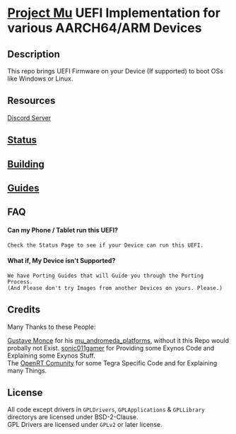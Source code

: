 # [Project Mu](https://microsoft.github.io/mu/) UEFI Implementation for various AARCH64/ARM Devices

<!-- ![Banner](https://github.com/Robotix22/Mu-Silicium/blob/main/Pictures/Banner.png) -->

## Description

This repo brings UEFI Firmware on your Device (If supported) to boot OSs like Windows or Linux.

## Resources

[Discord Server](https://discord.gg/Dx2QgMx7Sv)

## [Status](https://github.com/Robotix22/Mu-Silicium/blob/main/Status.md)

## [Building](https://github.com/Robotix22/Mu-Silicium/blob/main/Building.md)

## [Guides](https://github.com/Robotix22/WoA-Guides/blob/main/README.md)

## FAQ

#### Can my Phone / Tablet run this UEFI?

```
Check the Status Page to see if your Device can run this UEFI.
```

#### What if, My Device isn't Supported?

```
We have Porting Guides that will Guide you through the Porting Process.
(And Please don't try Images from another Devices on yours. Please.)
```

## Credits

Many Thanks to these People:

[Gustave Monce](https://github.com/gus33000) for his [mu_andromeda_platforms](https://github.com/WOA-Project/mu_andromeda_platforms), without it this Repo would probally not Exist.
[sonic011gamer](https://github.com/sonic011gamer) for Providing some Exynos Code and Explaining some Exynos Stuff. <br />
The [OpenRT Comunity](https://openrt.gitbook.io/open-surfacert/) for some Tegra Specific Code and for Explaining many Things. <br />

## License

All code except drivers in `GPLDrivers`, `GPLApplications` & `GPLLibrary` directorys are licensed under BSD-2-Clause. <br />
GPL Drivers are licensed under `GPLv2` or later license.
